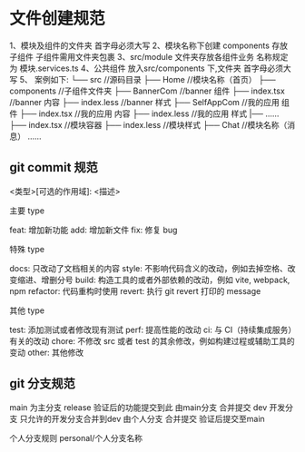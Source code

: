 # 文件创建规范

1、模块及组件的文件夹 首字母必须大写
2、模块名称下创建 components 存放子组件 子组件需用文件夹包裹
3、src/module 文件夹存放各组件业务 名称规定为 模块.services.ts
4、公共组件 放入src/components 下,文件夹 首字母必须大写
5、
案例如下:
└── src                   //源码目录
├── Home                  //模块名称（首页）
  ├── components          //子组件文件夹
    ├── BannerCom         //banner 组件
      ├── index.tsx       //banner 内容
      ├── index.less      //banner 样式
    ├── SelfAppCom        //我的应用 组件
      ├── index.tsx       //我的应用 内容
      ├── index.less      //我的应用 样式
    |── ......
  ├── index.tsx           //模块容器
  ├── index.less          //模块样式
├── Chat                  //模块名称（消息）
......

## git commit 规范

<类型>[可选的作用域]: <描述>

主要 type

feat: 增加新功能
add: 增加新文件
fix: 修复 bug

特殊 type

docs: 只改动了文档相关的内容
style: 不影响代码含义的改动，例如去掉空格、改变缩进、增删分号
build: 构造工具的或者外部依赖的改动，例如 vite, webpack, npm
refactor: 代码重构时使用
revert: 执行 git revert 打印的 message

其他 type

test: 添加测试或者修改现有测试
perf: 提高性能的改动
ci: 与 CI（持续集成服务）有关的改动
chore: 不修改 src 或者 test 的其余修改，例如构建过程或辅助工具的变动
other: 其他修改

## git 分支规范

main 为主分支
release 验证后的功能提交到此 由main分支 合并提交
dev 开发分支 只允许的开发分支合并到dev 由个人分支 合并提交 验证后提交至main

个人分支规则
 personal/个人分支名称
